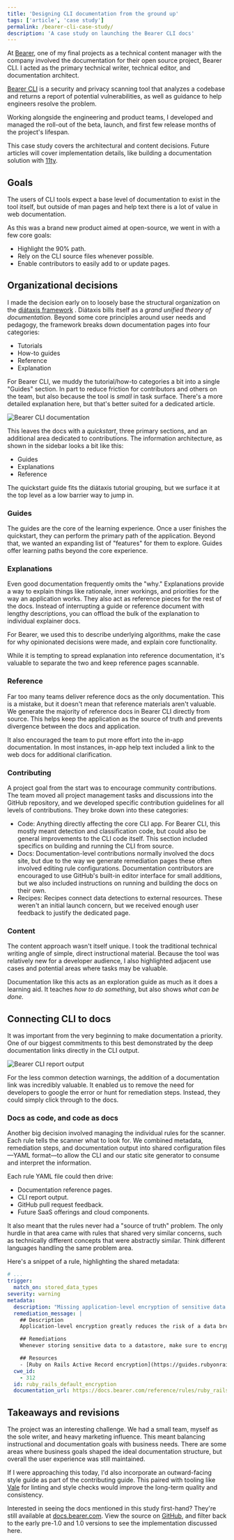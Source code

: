 ```yaml
---
title: 'Designing CLI documentation from the ground up'
tags: ['article', 'case study']
permalink: /bearer-cli-case-study/
description: 'A case study on launching the Bearer CLI docs'
---
```


At [Bearer](https://bearer.com), one of my final projects as a technical content manager with the company involved the documentation for their open source project, Bearer CLI. I acted as the primary technical writer, technical editor, and documentation architect.

[Bearer CLI](https://docs.bearer.com) is a security and privacy scanning tool that analyzes a codebase and returns a report of potential vulnerabilities, as well as guidance to help engineers resolve the problem.

Working alongside the engineering and product teams, I developed and managed the roll-out of the beta, launch, and first few release months of the project's lifespan.

This case study covers the architectural and content decisions. Future articles will cover implementation details, like building a documentation solution with [11ty](https://www.11ty.dev/).

## Goals

The users of CLI tools expect a base level of documentation to exist in the tool itself, but outside of man pages and help text there is a lot of value in web documentation.

As this was a brand new product aimed at open-source, we went in with a few core goals:

- Highlight the 90% path.
- Rely on the CLI source files whenever possible.
- Enable contributors to easily add to or update pages.

## Organizational decisions

I made the decision early on to loosely base the structural organization on the [diátaxis framework](https://diataxis.fr) . Diátaxis bills itself as a *grand unified theory of documentation.* Beyond some core principles around user needs and pedagogy, the framework breaks down documentation pages into four categories:

- Tutorials
- How-to guides
- Reference
- Explanation

For Bearer CLI, we muddy the tutorial/how-to categories a bit into a single "Guides" section. In part to reduce friction for contributors and others on the team, but also because the tool is *small* in task surface. There's a more detailed explanation here, but that's better suited for a dedicated article.

![Bearer CLI documentation](/assets/img/bearer-docs-home.jpg 'Screenshot of Bearer documentation homepage')

This leaves the docs with a *quickstart*, three primary sections, and an additional area dedicated to contributions. The information architecture, as shown in the sidebar looks a bit like this:

- Guides
- Explanations
- Reference

The quickstart guide fits the diátaxis tutorial grouping, but we surface it at the top level as a low barrier way to jump in.

### Guides

The guides are the core of the learning experience. Once a user finishes the quickstart, they can perform the primary path of the application. Beyond that, we wanted an expanding list of "features" for them to explore. Guides offer learning paths beyond the core experience.

### Explanations

Even good documentation frequently omits the "why." Explanations provide a way to explain things like rationale, inner workings, and priorities for the way an application works. They also act as reference pieces for the rest of the docs. Instead of interrupting a guide or reference document with lengthy descriptions, you can offload the bulk of the explanation to individual explainer docs.

For Bearer, we used this to describe underlying algorithms, make the case for why opinionated decisions were made, and explain core functionality.

While it is tempting to spread explanation into reference documentation, it's valuable to separate the two and keep reference pages scannable.

### Reference

Far too many teams deliver reference docs as the only documentation. This is a mistake, but it doesn't mean that reference materials aren't valuable. We generate the majority of reference docs in Bearer CLI directly from source. This helps keep the application as the source of truth and prevents divergence between the docs and application.

It also encouraged the team to put more effort into the in-app documentation. In most instances, in-app help text included a link to the web docs for additional clarification.

### Contributing

A project goal from the start was to encourage community contributions. The team moved all project management tasks and discussions into the GitHub repository, and we developed specific contribution guidelines for all levels of contributions. They broke down into these categories:

- Code: Anything directly affecting the core CLI app. For Bearer CLI, this mostly meant detection and classification code, but could also be general improvements to the CLI code itself. This section included specifics on building and running the CLI from source.
- Docs: Documentation-level contributions normally involved the docs site, but due to the way we generate remediation pages these often involved editing rule configurations. Documentation contributors are encouraged to use GitHub's built-in editor interface for small additions, but we also included instructions on running and building the docs on their own.
- Recipes: Recipes connect data detections to external resources. These weren't an initial launch concern, but we received enough user feedback to justify the dedicated page.

### Content

The content approach wasn't itself unique. I took the traditional technical writing angle of simple, direct instructional material. Because the tool was relatively new for a developer audience, I also highlighted adjacent use cases and potential areas where tasks may be valuable.

Documentation like this acts as an exploration guide as much as it does a learning aid. It teaches *how to do something*, but also shows *what can be done.*

## Connecting CLI to docs

It was important from the very beginning to make documentation a priority. One of our biggest commitments to this best demonstrated by the deep documentation links directly in the CLI output.

![Bearer CLI report output](/assets/img/error-messaging.jpg 'CLI output screenshot')

For the less common detection warnings, the addition of a documentation link was incredibly valuable. It enabled us to remove the need for developers to google the error or hunt for remediation steps. Instead, they could simply click through to the docs.

### Docs as code, and code as docs

Another big decision involved managing the individual rules for the scanner. Each rule tells the scanner what to look for. We combined metadata, remediation steps, and documentation output into shared configuration files—YAML format—to allow the CLI and our static site generator to consume and interpret the information.

Each rule YAML file could then drive:

- Documentation reference pages.
- CLI report output.
- GitHub pull request feedback.
- Future SaaS offerings and cloud components.

It also meant that the rules never had a "source of truth" problem. The only hurdle in that area came with rules that shared very similar concerns, such as technically different concepts that were abstractly similar. Think different languages handling the same problem area.

Here's a snippet of a rule, highlighting the shared metadata:

```yaml
# ...
trigger:
  match_on: stored_data_types
severity: warning
metadata:
  description: "Missing application-level encryption of sensitive data detected."
  remediation_message: |
    ## Description
    Application-level encryption greatly reduces the risk of a data breach or data leak by making data unreadable. This rule checks if sensitive data types found in records are encrypted.

    ## Remediations
    Whenever storing sensitive data to a datastore, make sure to encrypt the entire record, or the field itself.

    ## Resources
    - [Ruby on Rails Active Record encryption](https://guides.rubyonrails.org/active_record_encryption.html)
  cwe_id:
    - 312
  id: ruby_rails_default_encryption
  documentation_url: https://docs.bearer.com/reference/rules/ruby_rails_default_encryption
```

## Takeaways and revisions

The project was an interesting challenge. We had a small team, myself as the sole writer, and heavy marketing influence. This meant balancing instructional and documentation goals with business needs. There are some areas where business goals shaped the ideal documentation structure, but overall the user experience was still maintained.

If I were approaching this today, I'd also incorporate an outward-facing style guide as part of the contributing guide. This paired with tooling like [Vale](https://vale.sh) for linting and style checks would improve the long-term quality and consistency.

Interested in seeing the docs mentioned in this study first-hand? They're still available at [docs.bearer.com](https://docs.bearer.com). View the source on [GitHub](https://github.com/Bearer/bearer/tree/main/docs), and filter back to the early pre-1.0 and 1.0 versions to see the implementation discussed here.
